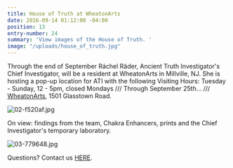 ```yaml
---
title: House of Truth at WheatonArts
date: 2016-09-14 01:12:00 -04:00
position: 13
entry-number: 24
summary: 'View images of the House of Truth. '
image: "/uploads/house_of_truth.jpg"
---
```


Through the end of September Ráchel Räder, Ancient Truth Investigator's Chief Investigator, will be a resident at WheatonArts in Millville, NJ. She is hosting a pop-up location for ATI with the following Visiting Hours: Tuesday - Sunday, 12 - 5pm, closed Mondays /// Through September 25th... /// [WheatonArts](http://www.wheatonarts.org/), 1501 Glasstown Road.

![02-f520af.jpg](/uploads/02-f520af.jpg)

On view: findings from the team, Chakra Enhancers, prints and the Chief Investigator's temporary laboratory.

![03-779648.jpg](/uploads/03-779648.jpg)

Questions? Contact us [HERE](https://ancienttruthinvestigators.squarespace.com/r-e-c-o-r-d).